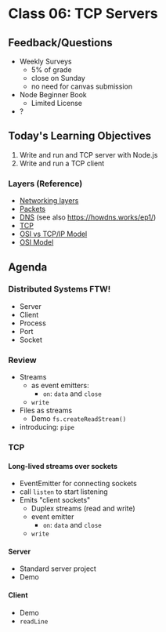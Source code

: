 Class 06: TCP Servers
===

## Feedback/Questions
* Weekly Surveys
	* 5% of grade
	* close on Sunday
	* no need for canvas submission
* Node Beginner Book
	* Limited License
* ?

## Today's Learning Objectives

1. Write and run and TCP server with Node.js
1. Write and run a TCP client

### Layers (Reference)
* [Networking layers](https://drawings.jvns.ca/layers/)
* [Packets](https://drawings.jvns.ca/packet/)
* [DNS](https://drawings.jvns.ca/dns/) (see also https://howdns.works/ep1/)
* [TCP](https://drawings.jvns.ca/tcp-1/)
* [OSI vs TCP/IP Model](http://www.tcpipguide.com/free/diagrams/tcpiplayers.png)
* [OSI Model](http://blog.buildingautomationmonthly.com/wp-content/uploads/2013/05/OSI-Model.png)

## Agenda

### Distributed Systems FTW!

* Server
* Client
* Process
* Port
* Socket

### Review
* Streams
	* as event emitters:
		* `on`: `data` and `close`
	* `write`
* Files as streams
	* Demo `fs.createReadStream()`
* introducing: `pipe`

### TCP

#### Long-lived streams over sockets

* EventEmitter for connecting sockets
* call `listen` to start listening
* Emits "client sockets"
	* Duplex streams (read and write)
	* event emitter
		* `on`: `data` and `close`
	* `write`

#### Server

* Standard server project
* Demo

#### Client

* Demo
* `readLine`